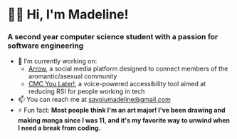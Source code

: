 # 🤸‍♀️ Hi, I'm Madeline!

### A second year computer science student with a passion for software engineering

- 🔭 I’m currently working on:
  * [Arrow](https://github.com/msavoiu/arrow), a social media platform designed to connect members of the aromantic/asexual community
  * [CMC You Later!](https://github.com/msavoiu/cmc-you-later), a voice-powered accessibility tool aimed at reducing RSI for people working in tech
- 📫 You can reach me at savoiumadeline@gmail.com
- ⚡ Fun fact: **Most people think I'm an art major! I've been drawing and making manga since I was 11, and it's my favorite way to unwind when I need a break from coding.**
<!---#### 💬 Languages:
![python badge](https://img.shields.io/badge/-Python-3776AB?logo=python&logoColor=white)
![cpp badge](https://img.shields.io/badge/-C++-00599C?logo=cplusplus&logoColor=white)
![javascript badge](https://img.shields.io/badge/-BASH-4EAA25?logo=gnu-bash&logoColor=white)--->

<!---#### 🔧 Tools:
![vscode badge](https://img.shields.io/badge/-VSCode-007ACC?logo=visual%20studio%20code&logoColor=white)
![flask](https://img.shields.io/badge/-Flask-000000?logo=flask&logoColor=white)
![ae](https://img.shields.io/badge/-After%20Effects%20CC-9999FF?logo=adobe%20after%20effects&logoColor=white)
<!---#### 🖥️ Operating Systems:
![windows](https://img.shields.io/badge/-Windows%2010/11-0078D4?logo=windows&logoColor=white)
![ubuntu](https://img.shields.io/badge/-Linux%20(Ubuntu)-E95420?logo=ubuntu&logoColor=white)
![kali](https://img.shields.io/badge/-Linux%20(Kali)-557C94?logo=kali%20linux&logoColor=white)--->
